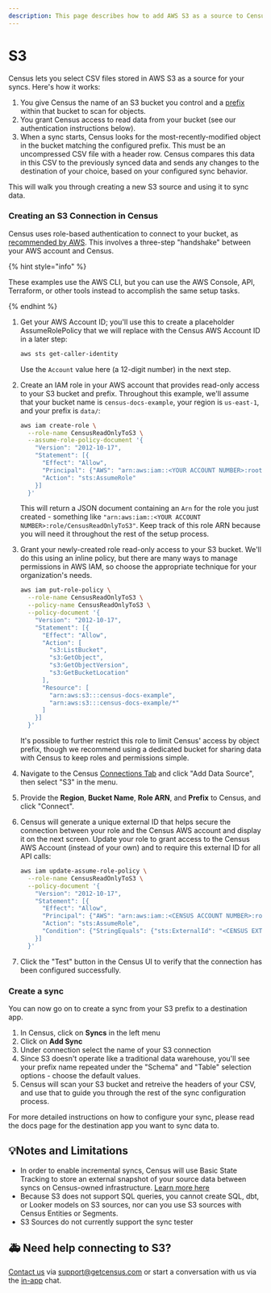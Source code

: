 ```yaml
---
description: This page describes how to add AWS S3 as a source to Census.
---
```


# S3

Census lets you select CSV files stored in AWS S3 as a source for your syncs. Here's how it works:

1. You give Census the name of an S3 bucket you control and a
   [prefix](https://docs.aws.amazon.com/AmazonS3/latest/userguide/using-prefixes.html)
   within that bucket to scan for objects.
2. You grant Census access to read data from your bucket (see our authentication
   instructions below).
3. When a sync starts, Census looks for the most-recently-modified object in the
   bucket matching the configured prefix. This must be an uncompressed CSV file
   with a header row. Census compares this data in this CSV to the previously
   synced data and sends any changes to the destination of your choice, based on
   your configured sync behavior.
   
This will walk you through creating a new S3 source and using it to sync data.

### Creating an S3 Connection in Census

Census uses role-based authentication to connect to your bucket, as [recommended
by
AWS](https://docs.aws.amazon.com/IAM/latest/UserGuide/id_roles_common-scenarios_third-party.html).
This involves a three-step "handshake" between your AWS account and Census.

{% hint style="info" %}

These examples use the AWS CLI, but you can use the AWS Console, API, Terraform,
or other tools instead to accomplish the same setup tasks.

{% endhint %}

1. Get your AWS Account ID; you'll use this to create a placeholder
   AssumeRolePolicy that we will replace with the Census AWS Account ID in a
   later step:

   ```sh
   aws sts get-caller-identity
   ```

   Use the `Account` value here (a 12-digit number) in the next step.

2. Create an IAM role in your AWS account that provides read-only access to your
   S3 bucket and prefix. Throughout this example, we'll assume that your bucket
   name is `census-docs-example`, your region is `us-east-1`, and your prefix is
   `data/`:
   
   ```sh
   aws iam create-role \
     --role-name CensusReadOnlyToS3 \
     --assume-role-policy-document '{
       "Version": "2012-10-17",
       "Statement": [{
         "Effect": "Allow",
         "Principal": {"AWS": "arn:aws:iam::<YOUR ACCOUNT NUMBER>:root"},
         "Action": "sts:AssumeRole"
       }]
     }'
   ```
   
   This will return a JSON document containing an `Arn` for the role you just
   created - something like `"arn:aws:iam::<YOUR ACCOUNT
   NUMBER>:role/CensusReadOnlyToS3"`. Keep track of this role ARN because you
   will need it throughout the rest of the setup process.
   
3. Grant your newly-created role read-only access to your S3 bucket. We'll do
   this using an inline policy, but there are many ways to manage permissions in
   AWS IAM, so choose the appropriate technique for your organization's needs.
   
   ```sh
   aws iam put-role-policy \
     --role-name CensusReadOnlyToS3 \
     --policy-name CensusReadOnlyToS3 \
     --policy-document '{
       "Version": "2012-10-17",
       "Statement": [{
         "Effect": "Allow",
         "Action": [
           "s3:ListBucket",
           "s3:GetObject",
           "s3:GetObjectVersion",
           "s3:GetBucketLocation"
         ],
         "Resource": [
           "arn:aws:s3:::census-docs-example",
           "arn:aws:s3:::census-docs-example/*"
         ]
       }]
     }'
   ```

   It's possible to further restrict this role to limit Census' access by object
   prefix, though we recommend using a dedicated bucket for sharing data with
   Census to keep roles and permissions simple.

4. Navigate to the Census [Connections
   Tab](https://app.getcensus.com/connections) and click "Add Data Source", then
   select "S3" in the menu.

5. Provide the **Region**, **Bucket Name**, **Role ARN**, and **Prefix** to
   Census, and click "Connect".
   
6. Census will generate a unique external ID that helps secure the connection
   between your role and the Census AWS account and display it on the next
   screen. Update your role to grant access to the Census AWS Account (instead
   of your own) and to require this external ID for all API calls:
   
   ```sh
   aws iam update-assume-role-policy \
     --role-name CensusReadOnlyToS3 \
     --policy-document '{
       "Version": "2012-10-17",
       "Statement": [{
         "Effect": "Allow",
         "Principal": {"AWS": "arn:aws:iam::<CENSUS ACCOUNT NUMBER>:root"},
         "Action": "sts:AssumeRole",
         "Condition": {"StringEquals": {"sts:ExternalId": "<CENSUS EXTERNAL ID>"}}
       }]
     }'
   ```

7. Click the "Test" button in the Census UI to verify that the connection has
   been configured successfully.

### Create a sync

You can now go on to create a sync from your S3 prefix to a destination app.

1. In Census, click on **Syncs** in the left menu
2. Click on **Add Sync**
3. Under connection select the name of your S3 connection
4. Since S3 doesn't operate like a traditional data warehouse, you'll see your
   prefix name repeated under the "Schema" and "Table" selection options -
   choose the default values.
5. Census will scan your S3 bucket and retreive the headers of your CSV, and use
   that to guide you through the rest of the sync configuration process.

For more detailed instructions on how to configure your sync, please read the
docs page for the destination app you want to sync data to.

## 💡Notes and Limitations

* In order to enable incremental syncs, Census will use Basic State Tracking to
  store an external snapshot of your source data between syncs on Census-owned
  infrastructure. [Learn more
  here](../basics/security-and-privacy#exceptions-to-censuss-temporary-data-storage-policy)
* Because S3 does not support SQL queries, you cannot create SQL, dbt, or Looker
  models on S3 sources, nor can you use S3 sources with Census Entities or
  Segments.
* S3 Sources do not currently support the sync tester

## 🚑 Need help connecting to S3?

[Contact us](mailto:support@getcensus.com) via support@getcensus.com or start a
conversation with us via the [in-app](https://app.getcensus.com) chat.

